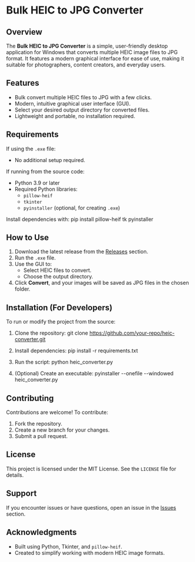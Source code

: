 # Bulk HEIC to JPG Converter

## Overview
The **Bulk HEIC to JPG Converter** is a simple, user-friendly desktop application for Windows that converts multiple HEIC image files to JPG format. It features a modern graphical interface for ease of use, making it suitable for photographers, content creators, and everyday users.

## Features
- Bulk convert multiple HEIC files to JPG with a few clicks.
- Modern, intuitive graphical user interface (GUI).
- Select your desired output directory for converted files.
- Lightweight and portable, no installation required.

## Requirements
If using the `.exe` file:
- No additional setup required.

If running from the source code:
- Python 3.9 or later
- Required Python libraries:
  - `pillow-heif`
  - `tkinter`
  - `pyinstaller` (optional, for creating `.exe`)

Install dependencies with: pip install pillow-heif tk pyinstaller


## How to Use
1. Download the latest release from the [Releases](https://github.com/your-repo/releases) section.
2. Run the `.exe` file.
3. Use the GUI to:
   - Select HEIC files to convert.
   - Choose the output directory.
4. Click **Convert**, and your images will be saved as JPG files in the chosen folder.

## Installation (For Developers)
To run or modify the project from the source:
1. Clone the repository: git clone https://github.com/your-repo/heic-converter.git

2. Install dependencies: pip install -r requirements.txt

3. Run the script: python heic_converter.py

4. (Optional) Create an executable: pyinstaller --onefile --windowed heic_converter.py


## Contributing
Contributions are welcome! To contribute:
1. Fork the repository.
2. Create a new branch for your changes.
3. Submit a pull request.

## License
This project is licensed under the MIT License. See the `LICENSE` file for details.

## Support
If you encounter issues or have questions, open an issue in the [Issues](https://github.com/your-repo/issues) section.

## Acknowledgments
- Built using Python, Tkinter, and `pillow-heif`.
- Created to simplify working with modern HEIC image formats.


